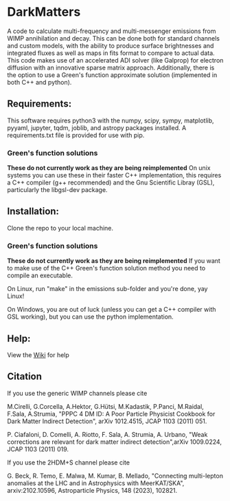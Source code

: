 # DarkMatters
A code to calculate multi-frequency and multi-messenger emissions from WIMP annihilation and decay. This can be done both for standard channels and custom models, with the ability to produce surface brightnesses and integrated fluxes as well as maps in fits format to compare to actual data. This code makes use of an accelerated ADI solver (like Galprop) for electron diffusion with an innovative sparse matrix approach. Additionally, there is the option to use a Green's function approximate solution (implemented in both C++ and python).

## Requirements:
This software requires python3 with the numpy, scipy, sympy, matplotlib, pyyaml, jupyter, tqdm, joblib, and astropy packages installed. A requirements.txt file is provided for use with pip.

### Green's function solutions
**These do not currently work as they are being reimplemented** On unix systems you can use these in their faster C++ implementation, this requires a C++ compiler (g++ recommended) and the Gnu Scientific Libray (GSL), particularly the libgsl-dev package.

## Installation:
Clone the repo to your local machine. 

### Green's function solutions
**These do not currently work as they are being reimplemented** If you want to make use of the C++ Green's function solution method you need to compile an executable.

On Linux, run "make" in the emissions sub-folder and you're done, yay Linux!

On Windows, you are out of luck (unless you can get a C++ compiler with GSL working), but you can use the python implementation.

## Help:
View the [Wiki](https://github.com/Hyperthetical/DarkMatters/wiki) for help

## Citation
If you use the generic WIMP channels please cite 

M.Cirelli, G.Corcella, A.Hektor, G.Hütsi, M.Kadastik, P.Panci, M.Raidal, F.Sala, A.Strumia, "PPPC 4 DM ID: A Poor Particle Physicist Cookbook for Dark Matter Indirect Detection", arXiv 1012.4515, JCAP 1103 (2011) 051. 

P. Ciafaloni, D. Comelli, A. Riotto, F. Sala, A. Strumia, A. Urbano, "Weak corrections are relevant for dark matter indirect detection",arXiv 1009.0224, JCAP 1103 (2011) 019.

If you use the 2HDM+S channel please cite

G. Beck, R. Temo, E. Malwa, M. Kumar, B. Mellado, "Connecting multi-lepton anomalies at the LHC and in Astrophysics with MeerKAT/SKA", arxiv:2102.10596, Astroparticle Physics, 148 (2023), 102821.